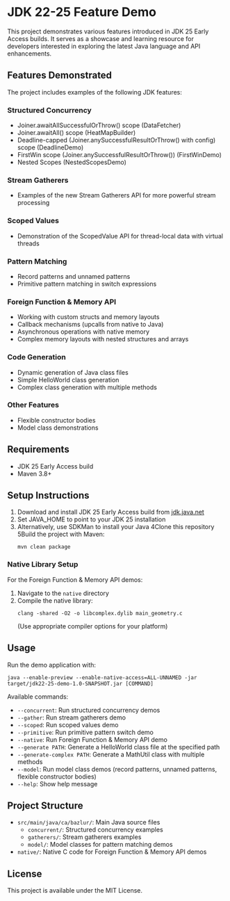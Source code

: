 # JDK 22-25 Feature Demo

This project demonstrates various features introduced in JDK 25 Early Access builds. It serves as a showcase and learning resource for developers interested in exploring the latest Java language and API enhancements.

## Features Demonstrated

The project includes examples of the following JDK features:

### Structured Concurrency
- Joiner.awaitAllSuccessfulOrThrow() scope (DataFetcher)
- Joiner.awaitAll() scope (HeatMapBuilder)
- Deadline-capped (Joiner.anySuccessfulResultOrThrow() with config) scope (DeadlineDemo)
- FirstWin scope (Joiner.<String>anySuccessfulResultOrThrow()) (FirstWinDemo)
- Nested Scopes (NestedScopesDemo)

### Stream Gatherers
- Examples of the new Stream Gatherers API for more powerful stream processing

### Scoped Values
- Demonstration of the ScopedValue API for thread-local data with virtual threads

### Pattern Matching
- Record patterns and unnamed patterns
- Primitive pattern matching in switch expressions

### Foreign Function & Memory API
- Working with custom structs and memory layouts
- Callback mechanisms (upcalls from native to Java)
- Asynchronous operations with native memory
- Complex memory layouts with nested structures and arrays

### Code Generation
- Dynamic generation of Java class files
- Simple HelloWorld class generation
- Complex class generation with multiple methods

### Other Features
- Flexible constructor bodies
- Model class demonstrations

## Requirements

- JDK 25 Early Access build
- Maven 3.8+

## Setup Instructions

1. Download and install JDK 25 Early Access build from [jdk.java.net](https://jdk.java.net/)
2. Set JAVA_HOME to point to your JDK 25 installation
3. Alternatively, use SDKMan to install your Java
4Clone this repository
5Build the project with Maven:
   ```
   mvn clean package
   ```

### Native Library Setup

For the Foreign Function & Memory API demos:

1. Navigate to the `native` directory
2. Compile the native library:
   ```
   clang -shared -O2 -o libcomplex.dylib main_geometry.c
   ```
   (Use appropriate compiler options for your platform)

## Usage

Run the demo application with:

```
java --enable-preview --enable-native-access=ALL-UNNAMED -jar target/jdk22-25-demo-1.0-SNAPSHOT.jar [COMMAND]
```

Available commands:

- `--concurrent`: Run structured concurrency demos
- `--gather`: Run stream gatherers demo
- `--scoped`: Run scoped values demo
- `--primitive`: Run primitive pattern switch demo
- `--native`: Run Foreign Function & Memory API demo
- `--generate PATH`: Generate a HelloWorld class file at the specified path
- `--generate-complex PATH`: Generate a MathUtil class with multiple methods
- `--model`: Run model class demos (record patterns, unnamed patterns, flexible constructor bodies)
- `--help`: Show help message

## Project Structure

- `src/main/java/ca/bazlur/`: Main Java source files
  - `concurrent/`: Structured concurrency examples
  - `gatherers/`: Stream gatherers examples
  - `model/`: Model classes for pattern matching demos
- `native/`: Native C code for Foreign Function & Memory API demos

## License

This project is available under the MIT License.